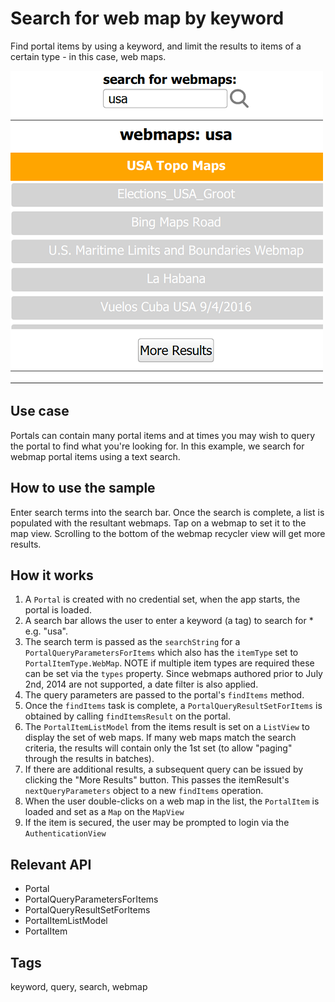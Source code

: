 # Search for web map by keyword

Find portal items by using a keyword, and limit the results to items of a certain type - in this case, web maps.

![](screenshot.png)

## Use case

Portals can contain many portal items and at times you may wish to query the portal to find what you're looking for. In this example, we search for webmap portal items using a text search.

## How to use the sample

Enter search terms into the search bar. Once the search is complete, a list is populated with the resultant webmaps. Tap on a webmap to set it to the map view. Scrolling to the bottom of the webmap recycler view will get more results.

## How it works

1. A `Portal` is created with no credential set, when the app starts, the portal is loaded.
2. A search bar allows the user to enter a keyword (a tag) to search for * e.g. "usa". 
3. The search term is passed as the `searchString` for a `PortalQueryParametersForItems` which also has the `itemType` set to `PortalItemType.WebMap`. NOTE if multiple item types are required these can be set via the `types` property. Since webmaps authored prior to July 2nd, 2014 are not supported, a date filter is also applied.
4. The query parameters are passed to the portal's `findItems` method.
5. Once the `findItems` task is complete, a `PortalQueryResultSetForItems` is obtained by calling `findItemsResult` on the portal.
6. The `PortalItemListModel` from the items result is set on a `ListView` to display the set of web maps. If many web maps match the search criteria, the results will contain only the 1st set (to allow "paging" through the results in batches).
7. If there are additional results, a subsequent query can be issued by clicking the "More Results" button. This passes the itemResult's `nextQueryParameters` object to a new `findItems` operation.
8. When the user double-clicks on a web map in the list, the `PortalItem` is loaded and set as a `Map` on the `MapView`
9. If the item is secured, the user may be prompted to login via the `AuthenticationView`

## Relevant API

* Portal
* PortalQueryParametersForItems
* PortalQueryResultSetForItems
* PortalItemListModel
* PortalItem

## Tags

keyword, query, search, webmap
